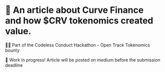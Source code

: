 # 📰 An article about Curve Finance and how $CRV tokenomics created value. 

👨‍💻 Part of the Codeless Conduct Hackathon - Open Track Tokenomics bounty

🚧 Work in progress! Article will be posted on medium before the submission deadline
